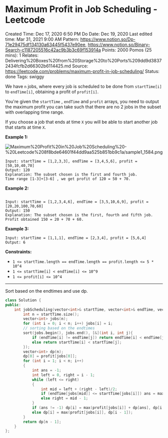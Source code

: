 # Maximum Profit in Job Scheduling - Leetcode

Created Time: Dec 17, 2020 6:50 PM
Do Date: Dec 19, 2020
Last edited time: Mar 31, 2021 9:00 AM
Pattern: https://www.notion.so/Dp-71e29475df134130a63445f5437e90ee, https://www.notion.so/Binary-Search-c1187205516c42ac9b3b3c69f153914a
Points: 2000
Pomos (25 mins): 1
Relates: Delivering%20Boxes%20from%20Storage%20to%20Ports%209dd9d38372434fcfb2d66302b6114425.md
Source: https://leetcode.com/problems/maximum-profit-in-job-scheduling/
Status: done
Tags: swiggy

We have `n` jobs, where every job is scheduled to be done from `startTime[i]` to `endTime[i]`, obtaining a profit of `profit[i]`.

You're given the `startTime` , `endTime` and `profit` arrays, you need to output the maximum profit you can take such that there are no 2 jobs in the subset with overlapping time range.

If you choose a job that ends at time `X` you will be able to start another job that starts at time `X`.

**Example 1:**

![Maximum%20Profit%20in%20Job%20Scheduling%20-%20Leetcode%208f8bde64601f44dd9aa525b851bb9c1a/sample1_1584.png](sample1_1584.png)

```
Input: startTime = [1,2,3,3], endTime = [3,4,5,6], profit = [50,10,40,70]
Output: 120
Explanation: The subset chosen is the first and fourth job. 
Time range [1-3]+[3-6] , we get profit of 120 = 50 + 70.

```

**Example 2:**

```

Input: startTime = [1,2,3,4,6], endTime = [3,5,10,6,9], profit = [20,20,100,70,60]
Output: 150
Explanation: The subset chosen is the first, fourth and fifth job. 
Profit obtained 150 = 20 + 70 + 60.

```

**Example 3:**

```
Input: startTime = [1,1,1], endTime = [2,3,4], profit = [5,6,4]
Output: 6

```

**Constraints:**

- `1 <= startTime.length == endTime.length == profit.length <= 5 * 10^4`
- `1 <= startTime[i] < endTime[i] <= 10^9`
- `1 <= profit[i] <= 10^4`

---

Sort based on the endtimes and use dp. 

```cpp
class Solution {
public:
    int jobScheduling(vector<int>& startTime, vector<int>& endTime, vector<int>& profit) {
        int n = startTime.size(); 
        vector<int> jobs(n); 
        for (int i = 0; i < n; i++) jobs[i] = i; 
        // sorting based on the endtimes
        sort(jobs.begin(), jobs.end(), [&](int i, int j){
            if (endTime[i] != endTime[j]) return endTime[i] < endTime[j]; 
            else return startTime[i] < startTime[j]; 
        });
        vector<int> dp(n); 
        dp[0] = profit[jobs[0]]; 
        for (int i = 1; i < n; i++)
        {
            int ans = -1; 
            int left = 0, right = i - 1; 
            while (left <= right)
            {
                int mid = left + (right - left)/2; 
                if (endTime[jobs[mid]] <= startTime[jobs[i]]) ans = max(ans, mid), left = mid + 1; 
                else right = mid - 1; 
            }
            if (ans != -1) dp[i] = max(profit[jobs[i]] + dp[ans], dp[i - 1]); 
            else dp[i] = max(profit[jobs[i]], dp[i - 1]); 
        }
        return dp[n - 1]; 
    }
};
```